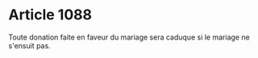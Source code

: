 # Article 1088

Toute donation faite en faveur du mariage sera caduque si le mariage ne s'ensuit pas.